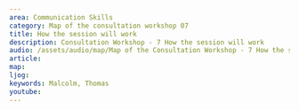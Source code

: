 ```yaml
---
area: Communication Skills
category: Map of the consultation workshop 07
title: How the session will work
description: Consultation Workshop - 7 How the session will work
audio: /assets/audio/map/Map of the Consultation Workshop - 7 How the session will work - Malcolm - MQ.mp3
article: 
map:
ljog:  
keywords: Malcolm, Thomas
youtube: 
--- 
```


